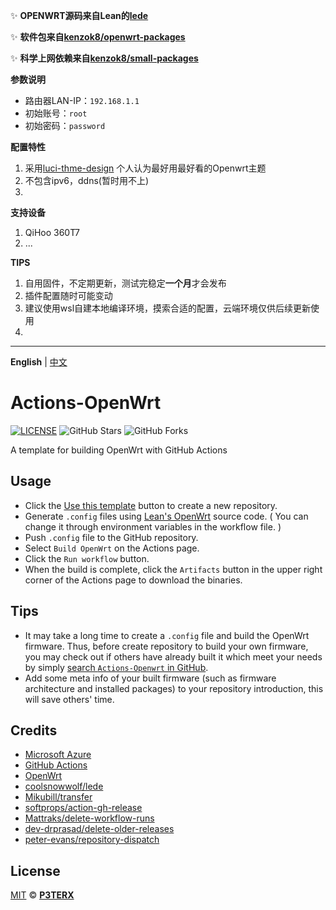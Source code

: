 ✨ **OPENWRT源码来自Lean的[lede](https://github.com/coolsnowwolf/lede)**

✨ **软件包来自[kenzok8/openwrt-packages](https://github.com/kenzok8/openwrt-packages)**

✨ **科学上网依赖来自[kenzok8/small-packages](https://github.com/kenzok8/small-package)**

**参数说明**
- 路由器LAN-IP：`192.168.1.1`
- 初始账号：`root`
- 初始密码：`password`


**配置特性**
1. 采用[luci-thme-design](https://github.com/0x676e67/luci-theme-design) 个人认为最好用最好看的Openwrt主题
2. 不包含ipv6，ddns(暂时用不上)
3. 

**支持设备**
1. QiHoo 360T7 
2. ...

**TIPS**
1. 自用固件，不定期更新，测试完稳定**一个月**才会发布
2. 插件配置随时可能变动
3. 建议使用wsl自建本地编译环境，摸索合适的配置，云端环境仅供后续更新使用
4. 
---


**English** | [中文](https://p3terx.com/archives/build-openwrt-with-github-actions.html)

# Actions-OpenWrt

[![LICENSE](https://img.shields.io/github/license/mashape/apistatus.svg?style=flat-square&label=LICENSE)](https://github.com/P3TERX/Actions-OpenWrt/blob/master/LICENSE)
![GitHub Stars](https://img.shields.io/github/stars/P3TERX/Actions-OpenWrt.svg?style=flat-square&label=Stars&logo=github)
![GitHub Forks](https://img.shields.io/github/forks/P3TERX/Actions-OpenWrt.svg?style=flat-square&label=Forks&logo=github)

A template for building OpenWrt with GitHub Actions

## Usage

- Click the [Use this template](https://github.com/P3TERX/Actions-OpenWrt/generate) button to create a new repository.
- Generate `.config` files using [Lean's OpenWrt](https://github.com/coolsnowwolf/lede) source code. ( You can change it through environment variables in the workflow file. )
- Push `.config` file to the GitHub repository.
- Select `Build OpenWrt` on the Actions page.
- Click the `Run workflow` button.
- When the build is complete, click the `Artifacts` button in the upper right corner of the Actions page to download the binaries.

## Tips

- It may take a long time to create a `.config` file and build the OpenWrt firmware. Thus, before create repository to build your own firmware, you may check out if others have already built it which meet your needs by simply [search `Actions-Openwrt` in GitHub](https://github.com/search?q=Actions-openwrt).
- Add some meta info of your built firmware (such as firmware architecture and installed packages) to your repository introduction, this will save others' time.

## Credits

- [Microsoft Azure](https://azure.microsoft.com)
- [GitHub Actions](https://github.com/features/actions)
- [OpenWrt](https://github.com/openwrt/openwrt)
- [coolsnowwolf/lede](https://github.com/coolsnowwolf/lede)
- [Mikubill/transfer](https://github.com/Mikubill/transfer)
- [softprops/action-gh-release](https://github.com/softprops/action-gh-release)
- [Mattraks/delete-workflow-runs](https://github.com/Mattraks/delete-workflow-runs)
- [dev-drprasad/delete-older-releases](https://github.com/dev-drprasad/delete-older-releases)
- [peter-evans/repository-dispatch](https://github.com/peter-evans/repository-dispatch)

## License

[MIT](https://github.com/P3TERX/Actions-OpenWrt/blob/main/LICENSE) © [**P3TERX**](https://p3terx.com)
